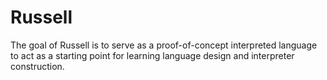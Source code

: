 # Russell

The goal of Russell is to serve as a proof-of-concept interpreted language
to act as a starting point for learning language design and interpreter
construction.
